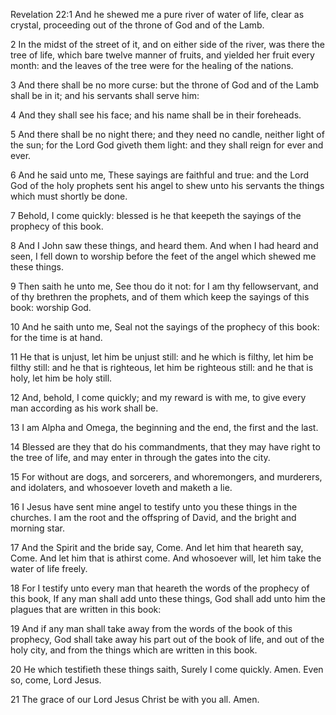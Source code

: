 Revelation 22:1 And he shewed me a pure river of water of life, clear as crystal, proceeding out of the throne of God and of the Lamb.

2 In the midst of the street of it, and on either side of the river, was there the tree of life, which bare twelve manner of fruits, and yielded her fruit every month: and the leaves of the tree were for the healing of the nations.

3 And there shall be no more curse: but the throne of God and of the Lamb shall be in it; and his servants shall serve him:

4 And they shall see his face; and his name shall be in their foreheads.

5 And there shall be no night there; and they need no candle, neither light of the sun; for the Lord God giveth them light: and they shall reign for ever and ever.

6 And he said unto me, These sayings are faithful and true: and the Lord God of the holy prophets sent his angel to shew unto his servants the things which must shortly be done.

7 Behold, I come quickly: blessed is he that keepeth the sayings of the prophecy of this book.

8 And I John saw these things, and heard them. And when I had heard and seen, I fell down to worship before the feet of the angel which shewed me these things.

9 Then saith he unto me, See thou do it not: for I am thy fellowservant, and of thy brethren the prophets, and of them which keep the sayings of this book: worship God.

10 And he saith unto me, Seal not the sayings of the prophecy of this book: for the time is at hand.

11 He that is unjust, let him be unjust still: and he which is filthy, let him be filthy still: and he that is righteous, let him be righteous still: and he that is holy, let him be holy still.

12 And, behold, I come quickly; and my reward is with me, to give every man according as his work shall be.

13 I am Alpha and Omega, the beginning and the end, the first and the last.

14 Blessed are they that do his commandments, that they may have right to the tree of life, and may enter in through the gates into the city.

15 For without are dogs, and sorcerers, and whoremongers, and murderers, and idolaters, and whosoever loveth and maketh a lie.

16 I Jesus have sent mine angel to testify unto you these things in the churches. I am the root and the offspring of David, and the bright and morning star.

17 And the Spirit and the bride say, Come. And let him that heareth say, Come. And let him that is athirst come. And whosoever will, let him take the water of life freely.

18 For I testify unto every man that heareth the words of the prophecy of this book, If any man shall add unto these things, God shall add unto him the plagues that are written in this book:

19 And if any man shall take away from the words of the book of this prophecy, God shall take away his part out of the book of life, and out of the holy city, and from the things which are written in this book.

20 He which testifieth these things saith, Surely I come quickly. Amen. Even so, come, Lord Jesus.

21 The grace of our Lord Jesus Christ be with you all. Amen.
